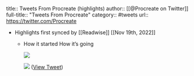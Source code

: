 title:: Tweets From Procreate (highlights)
author:: [[@Procreate on Twitter]]
full-title:: "Tweets From Procreate"
category:: #tweets
url:: https://twitter.com/Procreate

- Highlights first synced by [[Readwise]] [[Nov 19th, 2022]]
	- How it started                   How it’s going 
	  
	  ![](https://pbs.twimg.com/media/EkKl8o2U0AANZgp.jpg) 
	  
	  ![](https://pbs.twimg.com/media/EkKl8o3VcAAMckr.jpg) ([View Tweet](https://twitter.com/Procreate/status/1315796538724024321))